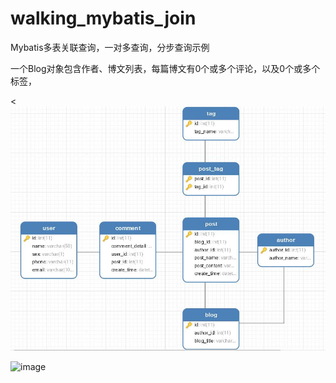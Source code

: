 # walking_mybatis_join
Mybatis多表关联查询，一对多查询，分步查询示例

一个Blog对象包含作者、博文列表，每篇博文有0个或多个评论，以及0个或多个标签，

<<img src="src/main/resources/img/ER.jpg" />

![image](img/ER.jpg)
